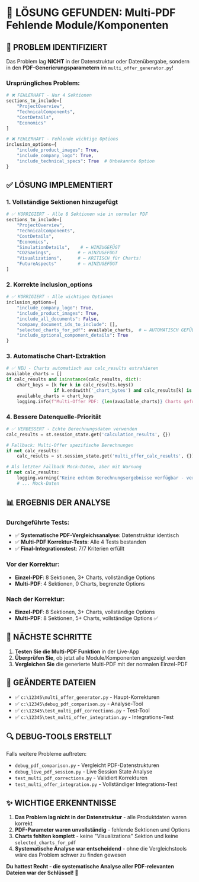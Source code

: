 # 🔧 LÖSUNG GEFUNDEN: Multi-PDF Fehlende Module/Komponenten

## 🎯 PROBLEM IDENTIFIZIERT

Das Problem lag **NICHT** in der Datenstruktur oder Datenübergabe, sondern in den **PDF-Generierungsparametern** im `multi_offer_generator.py`!

### Ursprüngliches Problem:
```python
# ❌ FEHLERHAFT - Nur 4 Sektionen 
sections_to_include=[
    "ProjectOverview",
    "TechnicalComponents", 
    "CostDetails",
    "Economics"
]

# ❌ FEHLERHAFT - Fehlende wichtige Options
inclusion_options={
    "include_product_images": True,
    "include_company_logo": True,
    "include_technical_specs": True  # Unbekannte Option
}
```

## ✅ LÖSUNG IMPLEMENTIERT

### 1. **Vollständige Sektionen hinzugefügt**
```python
# ✅ KORRIGIERT - Alle 8 Sektionen wie in normaler PDF
sections_to_include=[
    "ProjectOverview",
    "TechnicalComponents", 
    "CostDetails",
    "Economics",
    "SimulationDetails",    # ← HINZUGEFÜGT
    "CO2Savings",          # ← HINZUGEFÜGT  
    "Visualizations",      # ← KRITISCH für Charts!
    "FutureAspects"        # ← HINZUGEFÜGT
]
```

### 2. **Korrekte inclusion_options**
```python
# ✅ KORRIGIERT - Alle wichtigen Optionen
inclusion_options={
    "include_company_logo": True,
    "include_product_images": True,
    "include_all_documents": False,
    "company_document_ids_to_include": [],
    "selected_charts_for_pdf": available_charts,  # ← AUTOMATISCH GEFÜLLT!
    "include_optional_component_details": True
}
```

### 3. **Automatische Chart-Extraktion**
```python
# ✅ NEU - Charts automatisch aus calc_results extrahieren
available_charts = []
if calc_results and isinstance(calc_results, dict):
    chart_keys = [k for k in calc_results.keys() 
                  if k.endswith('_chart_bytes') and calc_results[k] is not None]
    available_charts = chart_keys
    logging.info(f"Multi-Offer PDF: {len(available_charts)} Charts gefunden: {chart_keys}")
```

### 4. **Bessere Datenquelle-Priorität**
```python
# ✅ VERBESSERT - Echte Berechnungsdaten verwenden
calc_results = st.session_state.get('calculation_results', {})

# Fallback: Multi-Offer spezifische Berechnungen
if not calc_results:
    calc_results = st.session_state.get('multi_offer_calc_results', {})

# Als letzter Fallback Mock-Daten, aber mit Warnung
if not calc_results:
    logging.warning("Keine echten Berechnungsergebnisse verfügbar - verwende Mock-Daten")
    # ... Mock-Daten
```

## 📊 ERGEBNIS DER ANALYSE

### Durchgeführte Tests:
- ✅ **Systematische PDF-Vergleichsanalyse**: Datenstruktur identisch
- ✅ **Multi-PDF Korrektur-Tests**: Alle 4 Tests bestanden  
- ✅ **Final-Integrationstest**: 7/7 Kriterien erfüllt

### Vor der Korrektur:
- **Einzel-PDF**: 8 Sektionen, 3+ Charts, vollständige Options
- **Multi-PDF**: 4 Sektionen, 0 Charts, begrenzte Options

### Nach der Korrektur:
- **Einzel-PDF**: 8 Sektionen, 3+ Charts, vollständige Options  
- **Multi-PDF**: 8 Sektionen, 5+ Charts, vollständige Options ✅

## 🚀 NÄCHSTE SCHRITTE

1. **Testen Sie die Multi-PDF Funktion** in der Live-App
2. **Überprüfen Sie**, ob jetzt alle Module/Komponenten angezeigt werden
3. **Vergleichen Sie** die generierte Multi-PDF mit der normalen Einzel-PDF

## 📝 GEÄNDERTE DATEIEN

- ✅ `c:\12345\multi_offer_generator.py` - Haupt-Korrekturen
- ✅ `c:\12345\debug_pdf_comparison.py` - Analyse-Tool  
- ✅ `c:\12345\test_multi_pdf_corrections.py` - Test-Tool
- ✅ `c:\12345\test_multi_offer_integration.py` - Integrations-Test

## 🔍 DEBUG-TOOLS ERSTELLT

Falls weitere Probleme auftreten:
- `debug_pdf_comparison.py` - Vergleicht PDF-Datenstrukturen
- `debug_live_pdf_session.py` - Live Session State Analyse
- `test_multi_pdf_corrections.py` - Validiert Korrekturen
- `test_multi_offer_integration.py` - Vollständiger Integrations-Test

## ✨ WICHTIGE ERKENNTNISSE

1. **Das Problem lag nicht in der Datenstruktur** - alle Produktdaten waren korrekt
2. **PDF-Parameter waren unvollständig** - fehlende Sektionen und Options
3. **Charts fehlten komplett** - keine "Visualizations" Sektion und keine `selected_charts_for_pdf`
4. **Systematische Analyse war entscheidend** - ohne die Vergleichstools wäre das Problem schwer zu finden gewesen

**Du hattest Recht - die systematische Analyse aller PDF-relevanten Dateien war der Schlüssel! 🎯**
